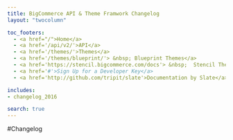 ```yaml
---
title: BigCommerce API & Theme Framwork Changelog
layout: "twocolumn"

toc_footers:
  - <a href="/">Home</a>
  - <a href='/api/v2/'>API</a>
  - <a href='/themes/'>Themes</a>
  - <a href='/themes/blueprint/'> &nbsp; Blueprint Themes</a>
  - <a href='https://stencil.bigcommerce.com/docs'> &nbsp;  Stencil Themes</a>
  - <a href='#'>Sign Up for a Developer Key</a>
  - <a href='http://github.com/tripit/slate'>Documentation by Slate</a>

includes:
- changelog_2016

search: true
---
```


#Changelog